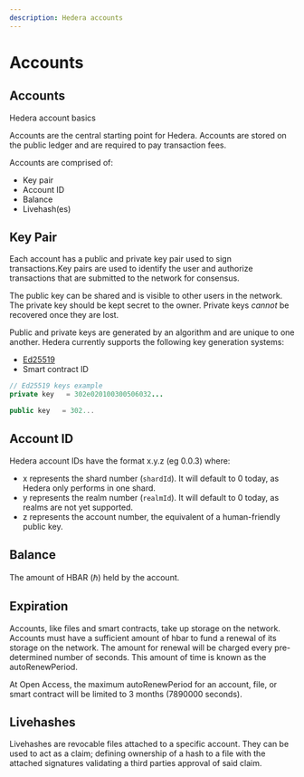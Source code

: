 ```yaml
---
description: Hedera accounts
---
```


# Accounts

## Accounts

Hedera account basics

Accounts are the central starting point for Hedera. Accounts are stored on the public ledger and are required to pay transaction fees.

Accounts are comprised of:

* Key pair
* Account ID
* Balance
* Livehash\(es\)

## Key Pair

Each account has a public and private key pair used to sign transactions.Key pairs are used to identify the user and authorize transactions that are submitted to the network for consensus.

The public key can be shared and is visible to other users in the network. The private key should be kept secret to the owner. Private keys _cannot_ be recovered once they are lost.

Public and private keys are generated by an algorithm and are unique to one another. Hedera currently supports the following key generation systems:

* [Ed25519](https://ed25519.cr.yp.to/index.html)
* Smart contract ID

```java
// Ed25519 keys example
private key   = 302e020100300506032...

public key   = 302...
```

## Account ID

Hedera account IDs have the format x.y.z \(eg 0.0.3\) where:

* x represents the shard number \(`shardId`\). It will default to 0 today, as Hedera only performs in one shard.
* y represents the realm number \(`realmId`\). It will default to 0 today, as realms are not yet supported.
* z represents the account number, the equivalent of a human-friendly public key.

## Balance

The amount of HBAR \(ℏ\) held by the account.

## Expiration

Accounts, like files and smart contracts, take up storage on the network. Accounts must have a sufficient amount of hbar to fund a renewal of its storage on the network. The amount for renewal will be charged every pre-determined number of seconds. This amount of time is known as the autoRenewPeriod.

At Open Access, the maximum autoRenewPeriod for an account, file, or smart contract will be limited to 3 months \(7890000 seconds\).

## Livehashes

Livehashes are revocable files attached to a specific account. They can be used to act as a claim; defining ownership of a hash to a file with the attached signatures validating a third parties approval of said claim.

